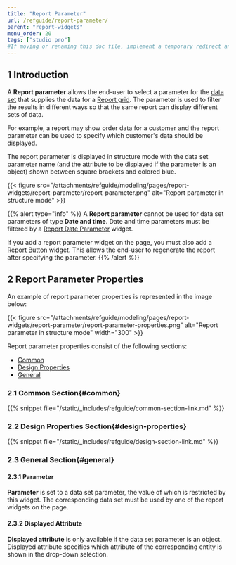 ```yaml
---
title: "Report Parameter"
url: /refguide/report-parameter/
parent: "report-widgets"
menu_order: 20
tags: ["studio pro"]
#If moving or renaming this doc file, implement a temporary redirect and let the respective team know they should update the URL in the product. See Mapping to Products for more details.
---
```


## 1 Introduction

A **Report parameter** allows the end-user to select a parameter for the [data set](/refguide/data-sets/) that supplies the data for a [Report grid](/refguide/report-grid/). The parameter is used to filter the results in different ways so that the same report can display different sets of data.

For example, a report may show order data for a customer and the report parameter can be used to specify which customer's data should be displayed.

The report parameter is displayed in structure mode with the data set parameter name (and the attribute to be displayed if the parameter is an object) shown between square brackets and colored blue.

{{< figure src="/attachments/refguide/modeling/pages/report-widgets/report-parameter/report-parameter.png" alt="Report parameter in structure mode" >}}

{{% alert type="info" %}}
A **Report parameter** cannot be used for data set parameters of type **Date and time**. Date and time parameters must be filtered by a [Report Date Parameter](/refguide/report-date-parameter/) widget.

If you add a report parameter widget on the page, you must also add a [Report Button](/refguide/report-button/) widget. This allows the end-user to regenerate the report after specifying the parameter.
{{% /alert %}}

## 2 Report Parameter Properties

An example of report parameter properties is represented in the image below:

{{< figure src="/attachments/refguide/modeling/pages/report-widgets/report-parameter/report-parameter-properties.png" alt="Report parameter in structure mode"   width="300"  >}}

Report parameter properties consist of the following sections:

* [Common](#common)
* [Design Properties](#design-properties)
* [General](#general)

### 2.1 Common Section{#common}

{{% snippet file="/static/_includes/refguide/common-section-link.md" %}}

### 2.2 Design Properties Section{#design-properties}

{{% snippet file="/static/_includes/refguide/design-section-link.md" %}}

### 2.3 General Section{#general}

#### 2.3.1 Parameter

**Parameter** is set to a data set parameter, the value of which is restricted by this widget. The corresponding data set must be used by one of the report widgets on the page.

#### 2.3.2 Displayed Attribute

**Displayed attribute** is only available if the data set parameter is an object. Displayed attribute specifies which attribute of the corresponding entity is shown in the drop-down selection.
